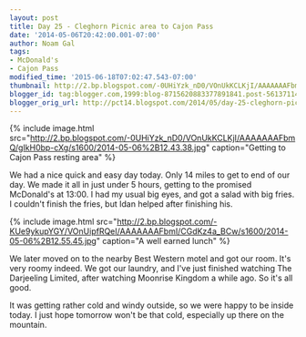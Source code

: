 ```yaml
---
layout: post
title: Day 25 - Cleghorn Picnic area to Cajon Pass
date: '2014-05-06T20:42:00.001-07:00'
author: Noam Gal
tags:
- McDonald's
- Cajon Pass
modified_time: '2015-06-18T07:02:47.543-07:00'
thumbnail: http://2.bp.blogspot.com/-0UHiYzk_nD0/VOnUkKCLKjI/AAAAAAAFbmQ/gIkH0bp-cXg/s72-c/2014-05-06%2B12.43.38.jpg
blogger_id: tag:blogger.com,1999:blog-8715620883377891841.post-561371148723432924
blogger_orig_url: http://pct14.blogspot.com/2014/05/day-25-cleghorn-picnic-area-to-cajon.html
---
```



{% include image.html src="http://2.bp.blogspot.com/-0UHiYzk_nD0/VOnUkKCLKjI/AAAAAAAFbmQ/gIkH0bp-cXg/s1600/2014-05-06%2B12.43.38.jpg" caption="Getting to Cajon Pass resting area" %}

We had a nice quick and easy day today. Only 14 miles to get to end of our day. We made it all in just under 5 hours, getting to the promised McDonald's at 13:00. I had my usual big eyes, and got a salad with big fries. I couldn't finish the fries, but Idan helped after finishing his.

{% include image.html src="http://2.bp.blogspot.com/-KUe9ykupYGY/VOnUipfRQeI/AAAAAAAFbmI/CGdKz4a_BCw/s1600/2014-05-06%2B12.55.45.jpg" caption="A well earned lunch" %}

We later moved on to the nearby Best Western motel and got our room. It's very roomy indeed. We got our laundry, and I've just finished watching The Darjeeling Limited, after watching Moonrise Kingdom a while ago. So it's all good.

It was getting rather cold and windy outside, so we were happy to be inside today. I just hope tomorrow won't be that cold, especially up there on the mountain.
